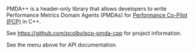 PMDA++ is a header-only library that allows developers to write Performance
Metrics Domain Agents (PMDAs) for [Performance Co-Pilot
(PCP)](http://oss.sgi.com/projects/pcp/) in C++.

See https://github.com/pcolby/pcp-pmda-cpp for project information.

See the menu above for API documentation.
